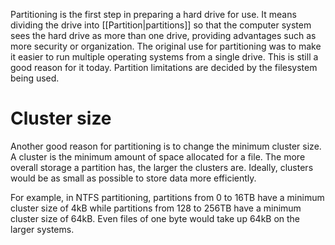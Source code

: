 Partitioning is the first step in preparing a hard drive for use. It means dividing the drive into [[Partition|partitions]] so that the computer system sees the hard drive as more than one drive, providing advantages such as more security or organization. The original use for partitioning was to make it easier to run multiple operating systems from a single drive. This is still a good reason for it today. Partition limitations are decided by the filesystem being used.

# Cluster size
Another good reason for partitioning is to change the minimum cluster size. A cluster is the minimum amount of space allocated for a file. The more overall storage a partition has, the larger the clusters are. Ideally, clusters would be as small as possible to store data more efficiently.

For example, in NTFS partitioning, partitions from 0 to 16TB have a minimum cluster size of 4kB while partitions from 128 to 256TB have a minimum cluster size of 64kB. Even files of one byte would take up 64kB on the larger systems.